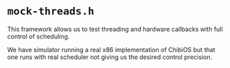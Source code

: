 # `mock-threads.h`

This framework allows us to test threading and hardware callbacks with full control of scheduling.

We have simulator running a real x86 implementation of ChibiOS but that one runs with real scheduler not
giving us the desired control precision.
